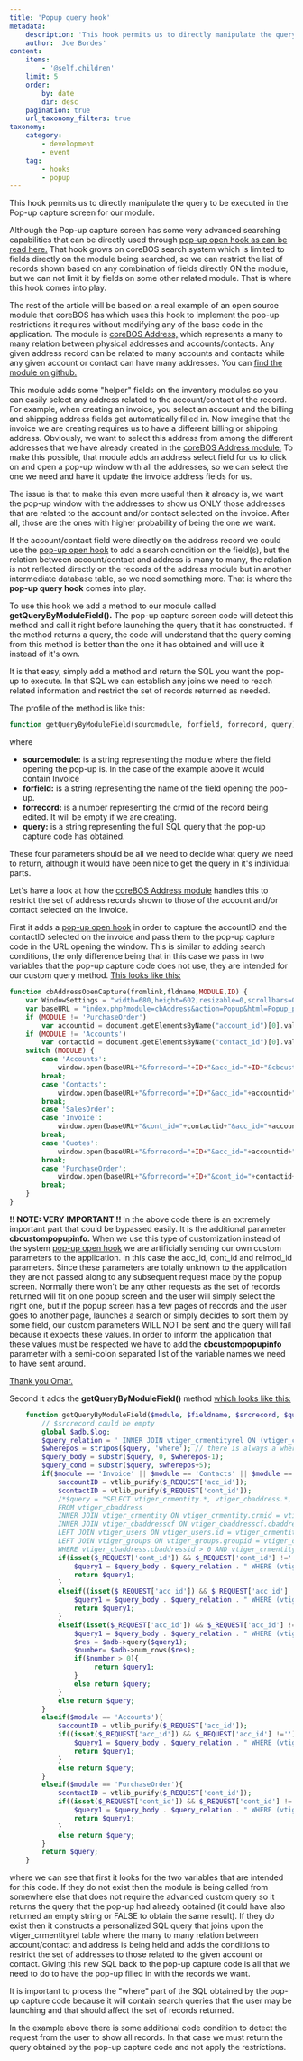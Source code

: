 ```yaml
---
title: 'Popup query hook'
metadata:
    description: 'This hook permits us to directly manipulate the query to be executed in the Pop-up capture screen for our module.'
    author: 'Joe Bordes'
content:
    items:
        - '@self.children'
    limit: 5
    order:
        by: date
        dir: desc
    pagination: true
    url_taxonomy_filters: true
taxonomy:
    category:
        - development
        - event
    tag:
        - hooks
        - popup
---
```


This hook permits us to directly manipulate the query to be executed in the Pop-up capture screen for our module.

Although the Pop-up capture screen has some very advanced searching capabilities that can be directly used through [pop-up open hook as can be read here.](http://localhost/coreBOSDocumentation/developer-guide/architecture-concepts/popup_open_hook)
 That hook grows on coreBOS search system which is limited to fields directly on the module being searched, so we can restrict the list of records shown based on any combination of fields directly ON the module, but we can not limit it by fields on some other related module. That is where this hook comes into play.

The rest of the article will be based on a real example of an open source module that coreBOS has which uses this hook to implement the pop-up restrictions it requires without modifying any of the base code in the application. The module is [coreBOS Address,](https://github.com/tsolucio/coreBOSAddress) which represents a many to many relation between physical addresses and accounts/contacts. Any given address record can be related to many accounts and contacts while any given account or contact can have many addresses. You can [find the module on github.](https://github.com/tsolucio/coreBOSAddress) 

This module adds some "helper" fields on the inventory modules so you can easily select any address related to the account/contact of the record. For example, when creating an invoice, you select an account and the billing and shipping address fields get automatically filled in. Now imagine that the invoice we are creating requires us to have a different billing or shipping address. Obviously, we want to select this address from among the different addresses that we have already created in the [coreBOS Address module.](https://github.com/tsolucio/coreBOSAddress) To make this possible, that module adds an address select field for us to click on and open a pop-up window with all the addresses, so we can select the one we need and have it update the invoice address fields for us.

The issue is that to make this even more useful than it already is, we want the pop-up window with the addresses to show us ONLY those addresses that are related to the account and/or contact selected on the invoice. After all, those are the ones with higher probability of being the one we want.

If the account/contact field were directly on the address record we could use the [pop-up open hook](http://localhost/coreBOSDocumentation/developer-guide/architecture-concepts/popup_open_hook) to add a search condition on the field(s), but the relation between account/contact and address is many to many, the relation is not reflected directly on the records of the address module but in another intermediate database table, so we need something more. That is where the **pop-up query hook** comes into play.

To use this hook we add a method to our module called **getQueryByModuleField().** The pop-up capture screen code will detect this method and call it right before launching the query that it has constructed. If the method returns a query, the code will understand that the query coming from this method is better than the one it has obtained and will use it instead of it's own.

It is that easy, simply add a method and return the SQL you want the pop-up to execute. In that SQL we can establish any joins we need to reach related information and restrict the set of records returned as needed.

The profile of the method is like this:

```php
function getQueryByModuleField(sourcmodule, forfield, forrecord, query) {
```
where
- **sourcemodule:** is a string representing the module where the field opening the pop-up is. In the case of the example above it would contain Invoice
- **forfield:** is a string representing the name of the field opening the pop-up.
- **forrecord:** is a number representing the crmid of the record being edited. It will be empty if we are creating.
- **query:** is a string representing the full SQL query that the pop-up capture code has obtained. 

These four parameters should be all we need to decide what query we need to return, although it would have been nice to get the query in it's individual parts.

Let's have a look at how the [coreBOS Address module](https://github.com/tsolucio/coreBOSAddress) handles this to restrict the set of address records shown to those of the account and/or contact selected on the invoice.

First it adds a [pop-up open hook](http://localhost/coreBOSDocumentation/developer-guide/architecture-concepts/popup_open_hook) in order to capture the accountID and the contactID selected on the invoice and pass them to the pop-up capture code in the URL opening the window. This is similar to adding search conditions, the only difference being that in this case we pass in two variables that the pop-up capture code does not use, they are intended for our custom query method. [This looks like this:](https://github.com/tsolucio/coreBOSAddress/blob/master/modules/cbAddress/cbAddress.js#L25)

```php 
function cbAddressOpenCapture(fromlink,fldname,MODULE,ID) {
	var WindowSettings = "width=680,height=602,resizable=0,scrollbars=0,top=150,left=200";
	var baseURL = "index.php?module=cbAddress&action=Popup&html=Popup_picker&form=vtlibPopupView&forfield="+fldname+"&srcmodule="+MODULE;
	if (MODULE != 'PurchaseOrder')
		var accountid = document.getElementsByName("account_id")[0].value;
	if (MODULE != 'Accounts')
		var contactid = document.getElementsByName("contact_id")[0].value;
	switch (MODULE) {
		case 'Accounts':
			window.open(baseURL+"&forrecord="+ID+"&acc_id="+ID+"&cbcustompopupinfo=acc_id","vtlibui10",WindowSettings);
		break;
		case 'Contacts':
			window.open(baseURL+"&forrecord="+ID+"&acc_id="+accountid+"&cont_id="+contactid+"&cbcustompopupinfo=acc_id;cont_id","vtlibui10",WindowSettings);
		break;
		case 'SalesOrder':
		case 'Invoice':
			window.open(baseURL+"&cont_id="+contactid+"&acc_id="+accountid+"&relmod_id="+accountid+"&cbcustompopupinfo=acc_id;cont_id;relmod_id","vtlibui10",WindowSettings);
		break;
		case 'Quotes':
			window.open(baseURL+"&forrecord="+ID+"&acc_id="+accountid+"&cont_id="+contactid+"&relmod_id="+accountid+"&cbcustompopupinfo=acc_id;cont_id;relmod_id","vtlibui10",WindowSettings);
		break;
		case 'PurchaseOrder':
			window.open(baseURL+"&forrecord="+ID+"&cont_id="+contactid+"&relmod_id="+contactid+"&cbcustompopupinfo=cont_id;relmod_id","vtlibui10",WindowSettings);
		break;
	}
}
```
<div class="notices red">
<strong>!! NOTE: VERY IMPORTANT !! </strong>
In the above code there is an extremely important part that could be bypassed easily. It is the additional parameter <strong>cbcustompopupinfo.</strong> When we use this type of customization instead of the system 
<a href="http://localhost/coreBOSDocumentation/developer-guide/architecture-concepts/popup_open_hook">pop-up open hook</a> we are artificially sending our own custom parameters to the application. In this case the acc_id, cont_id and relmod_id parameters. Since these parameters are totally unknown to the application they are not passed along to any subsequent request made by the popup screen. Normally there won't be any other requests as the set of records returned will fit on one popup screen and the user will simply select the right one, but if the popup screen has a few pages of records and the user goes to another page, launches a search or simply decides to sort them by some field, our custom parameters WILL NOT be sent and the query will fail because it expects these values. In order to inform the application that these values must be respected we have to add the <strong>cbcustompopupinfo</strong> parameter with a semi-colon separated list of the variable names we need to have sent around.

<a href=https://github.com/omarllorens>Thank you Omar.</a>
</div>

Second it adds the <strong>getQueryByModuleField()</strong> method [which looks like this:](https://github.com/tsolucio/coreBOSAddress/blob/master/modules/cbAddress/cbAddress.php#L138)

```php
	function getQueryByModuleField($module, $fieldname, $srcrecord, $query='') {
		// $srcrecord could be empty
		global $adb,$log;
		$query_relation = ' INNER JOIN vtiger_crmentityrel ON (vtiger_crmentityrel.relcrmid = vtiger_crmentity.crmid OR vtiger_crmentityrel.crmid = vtiger_crmentity.crmid) ';
		$wherepos = stripos($query, 'where'); // there is always a where
		$query_body = substr($query, 0, $wherepos-1);
		$query_cond = substr($query, $wherepos+5);
		if($module == 'Invoice' || $module == 'Contacts' || $module == 'Quotes' || $module == 'SalesOrder') {
			$accountID = vtlib_purify($_REQUEST['acc_id']);
			$contactID = vtlib_purify($_REQUEST['cont_id']);
			/*$query = "SELECT vtiger_crmentity.*, vtiger_cbaddress.*, vtiger_cbaddresscf.* 
			FROM vtiger_cbaddress 
			INNER JOIN vtiger_crmentity ON vtiger_crmentity.crmid = vtiger_cbaddress.cbaddressid  
			INNER JOIN vtiger_cbaddresscf ON vtiger_cbaddresscf.cbaddressid = vtiger_cbaddress.cbaddressid 
			LEFT JOIN vtiger_users ON vtiger_users.id = vtiger_crmentity.smownerid 
			LEFT JOIN vtiger_groups ON vtiger_groups.groupid = vtiger_crmentity.smownerid 
			WHERE vtiger_cbaddress.cbaddressid > 0 AND vtiger_crmentity.deleted = 0" ORDER BY cbaddressno ASC ;*/
			if(isset($_REQUEST['cont_id']) && $_REQUEST['cont_id'] !='' && $_REQUEST['acc_id'] =='') {
				$query1 = $query_body . $query_relation . " WHERE (vtiger_crmentityrel.crmid = $contactID OR vtiger_crmentityrel.relcrmid = $contactID) and " . $query_cond;
				return $query1;
			}
			elseif((isset($_REQUEST['acc_id']) && $_REQUEST['acc_id'] !='' && $_REQUEST['cont_id'] =='' )) {
				$query1 = $query_body . $query_relation . " WHERE (vtiger_crmentityrel.crmid = $accountID OR vtiger_crmentityrel.relcrmid = $accountID) and " . $query_cond;
				return $query1;
			}
			elseif(isset($_REQUEST['acc_id']) && $_REQUEST['acc_id'] !='' && isset($_REQUEST['cont_id']) && $_REQUEST['cont_id'] !=''){
				$query1 = $query_body . $query_relation . " WHERE (vtiger_crmentityrel.crmid = $accountID OR vtiger_crmentityrel.relcrmid = $accountID or vtiger_crmentityrel.crmid = $contactID OR vtiger_crmentityrel.relcrmid = $contactID) and " . $query_cond;
				$res = $adb->query($query1);
				$number= $adb->num_rows($res);
				if($number > 0){
					 return $query1;
				}
				else return $query;
			}
			else return $query;
		}
		elseif($module == 'Accounts'){
			$accountID = vtlib_purify($_REQUEST['acc_id']);
			if((isset($_REQUEST['acc_id']) && $_REQUEST['acc_id'] !='')){
				$query1 = $query_body . $query_relation . " WHERE (vtiger_crmentityrel.crmid = $accountID OR vtiger_crmentityrel.relcrmid = $accountID) and " . $query_cond;;
				return $query1;
			}
			else return $query;
		}
		elseif($module == 'PurchaseOrder'){
			$contactID = vtlib_purify($_REQUEST['cont_id']);
			if((isset($_REQUEST['cont_id']) && $_REQUEST['cont_id'] !='')){
				$query1 = $query_body . $query_relation . " WHERE (vtiger_crmentityrel.crmid = $contactID OR vtiger_crmentityrel.relcrmid = $contactID) and " . $query_cond;;
				return $query1;
			}
			else return $query;
		}
		return $query;
	}
```
where we can see that first it looks for the two variables that are intended for this code. If they do not exist then the module is being called from somewhere else that does not require the advanced custom query so it returns the query that the pop-up had already obtained (it could have also returned an empty string or FALSE to obtain the same result). If they do exist then it constructs a personalized SQL query that joins upon the vtiger_crmentityrel table where the many to many relation between account/contact and address is being held and adds the conditions to restrict the set of addresses to those related to the given account or contact. Giving this new SQL back to the pop-up capture code is all that we need to do to have the pop-up filled in with the records we want.

<div class="notices red">
It is important to process the "where" part of the SQL obtained by the pop-up capture code because it will contain search queries that the user may be launching and that should affect the set of records returned.
</div>

In the example above there is some additional code condition to detect the request from the user to show all records. In that case we must return the query obtained by the pop-up capture code and not apply the restrictions.



